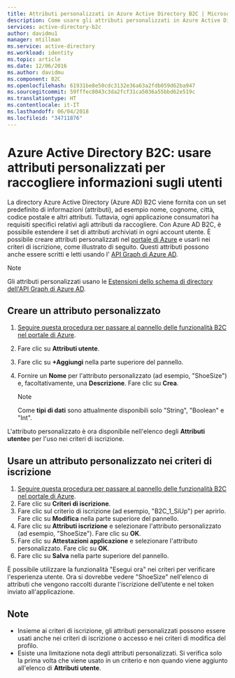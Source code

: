 ```yaml
---
title: Attributi personalizzati in Azure Active Directory B2C | Microsoft Docs
description: Come usare gli attributi personalizzati in Azure Active Directory B2C per raccogliere informazioni sugli utenti.
services: active-directory-b2c
author: davidmu1
manager: mtillman
ms.service: active-directory
ms.workload: identity
ms.topic: article
ms.date: 12/06/2016
ms.author: davidmu
ms.component: B2C
ms.openlocfilehash: 61931be8e50cdc3132e36a63a2fdb059d62ba947
ms.sourcegitcommit: 59fffec8043c3da2fcf31ca5036a55bbd62e519c
ms.translationtype: HT
ms.contentlocale: it-IT
ms.lasthandoff: 06/04/2018
ms.locfileid: "34711876"
---
```

# <a name="azure-active-directory-b2c-use-custom-attributes-to-collect-information-about-your-consumers"></a>Azure Active Directory B2C: usare attributi personalizzati per raccogliere informazioni sugli utenti
La directory Azure Active Directory (Azure AD) B2C viene fornita con un set predefinito di informazioni (attributi), ad esempio nome, cognome, città, codice postale e altri attributi. Tuttavia, ogni applicazione consumatori ha requisiti specifici relativi agli attributi da raccogliere. Con Azure AD B2C, è possibile estendere il set di attributi archiviati in ogni account utente. È possibile creare attributi personalizzati nel [portale di Azure](https://portal.azure.com/) e usarli nei criteri di iscrizione, come illustrato di seguito. Questi attributi possono anche essere scritti e letti usando l' [API Graph di Azure AD](active-directory-b2c-devquickstarts-graph-dotnet.md).

> [!NOTE]
> Gli attributi personalizzati usano le [Estensioni dello schema di directory dell'API Graph di Azure AD](https://msdn.microsoft.com/library/azure/ad/graph/howto/azure-ad-graph-api-directory-schema-extensions).
> 
> 

## <a name="create-a-custom-attribute"></a>Creare un attributo personalizzato
1. [Seguire questa procedura per passare al pannello delle funzionalità B2C nel portale di Azure](active-directory-b2c-app-registration.md#navigate-to-b2c-settings).
2. Fare clic su **Attributi utente**.
3. Fare clic su **+Aggiungi** nella parte superiore del pannello.
4. Fornire un **Nome** per l'attributo personalizzato (ad esempio, "ShoeSize") e, facoltativamente, una **Descrizione**. Fare clic su **Crea**.
   
   > [!NOTE]
   > Come **tipi di dati** sono attualmente disponibili solo "String", "Boolean" e "Int".
   > 
   > 

L'attributo personalizzato è ora disponibile nell'elenco degli **Attributi utente**e per l'uso nei criteri di iscrizione.

## <a name="use-a-custom-attribute-in-your-sign-up-policy"></a>Usare un attributo personalizzato nei criteri di iscrizione
1. [Seguire questa procedura per passare al pannello delle funzionalità B2C nel portale di Azure](active-directory-b2c-app-registration.md#navigate-to-b2c-settings).
2. Fare clic su **Criteri di iscrizione**.
3. Fare clic sul criterio di iscrizione (ad esempio, "B2C_1_SiUp") per aprirlo. Fare clic su **Modifica** nella parte superiore del pannello.
4. Fare clic su **Attributi iscrizione** e selezionare l'attributo personalizzato (ad esempio, "ShoeSize"). Fare clic su **OK**.
5. Fare clic su **Attestazioni applicazione** e selezionare l'attributo personalizzato. Fare clic su **OK**.
6. Fare clic su **Salva** nella parte superiore del pannello.

È possibile utilizzare la funzionalità "Esegui ora" nei criteri per verificare l'esperienza utente. Ora si dovrebbe vedere "ShoeSize" nell'elenco di attributi che vengono raccolti durante l'iscrizione dell’utente e nel token inviato all'applicazione.

## <a name="notes"></a>Note
* Insieme ai criteri di iscrizione, gli attributi personalizzati possono essere usati anche nei criteri di iscrizione o accesso e nei criteri di modifica del profilo.
* Esiste una limitazione nota degli attributi personalizzati. Si verifica solo la prima volta che viene usato in un criterio e non quando viene aggiunto all'elenco di **Attributi utente**.

